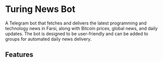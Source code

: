 # Turing News Bot

A Telegram bot that fetches and delivers the latest programming and technology news in Farsi, along with Bitcoin prices, global news, and daily updates. The bot is designed to be user-friendly and can be added to groups for automated daily news delivery.

## Features
